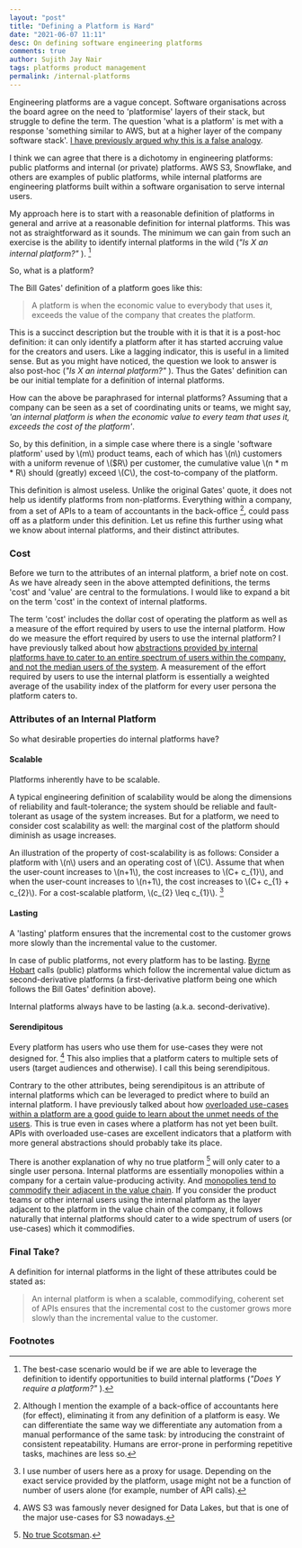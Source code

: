 ```yaml
---
layout: "post"
title: "Defining a Platform is Hard"
date: "2021-06-07 11:11"
desc: On defining software engineering platforms
comments: true
author: Sujith Jay Nair
tags: platforms product management
permalink: /internal-platforms
---
```

Engineering platforms are a vague concept. Software organisations across the board agree on the need to 'platformise' layers of their stack, but struggle to define the term. The question 'what is a platform' is met with a response 'something similar to AWS, but at a higher layer of the company software stack'. [I have previously argued why this is a false analogy](/not-aws).

I think we can agree that there is a dichotomy in engineering platforms: public platforms and internal (or private) platforms. AWS S3, Snowflake, and others are examples of public platforms, while internal platforms are engineering platforms built within a software organisation to serve internal users.

My approach here is to start with a reasonable definition of platforms in general and arrive at a reasonable definition for internal platforms. This was not as straightforward as it sounds. The minimum we can gain from such an exercise is the ability to identify internal platforms in the wild (_"Is X an internal platform?"_ ). [^1]

So, what is a platform?

The Bill Gates' definition of a platform goes like this:
> <blockquoted> A platform is when the economic value to everybody that uses it, exceeds the value of the company that creates the platform.

This is a succinct description but the trouble with it is that it is a post-hoc definition: it can only identify a platform after it has started accruing value for the creators and users. Like a lagging indicator, this is useful in a limited sense. But as you might have noticed, the question we look to answer is also post-hoc (_"Is X an internal platform?"_ ). Thus the Gates' definition can be our initial template for a definition of internal platforms.

How can the above be paraphrased for internal platforms? Assuming that a company can be seen as a set of coordinating units or teams, we might say, _'an internal platform is when the economic value to every team that uses it, exceeds the cost of the platform'_.

So, by this definition, in a simple case where there is a single 'software platform' used by \\(m\\) product teams, each of which has \\(n\\) customers with a uniform revenue of \\($R\\) per customer, the cumulative value
\\(n * m * R\\) should (greatly) exceed \\(C\\), the cost-to-company of the platform.

This definition is almost useless. Unlike the original Gates' quote, it does not help us identify platforms from non-platforms. Everything within a company, from a set of APIs to a team of accountants in the back-office [^2], could pass off as a platform under this definition. Let us refine this further using what we know about internal platforms, and their distinct attributes.

### Cost
Before we turn to the attributes of an internal platform, a brief note on cost. As we have already seen in the above attempted definitions, the terms 'cost' and 'value' are central to the formulations. I would like to expand a bit on the term 'cost' in the context of internal platforms.

The term 'cost' includes the dollar cost of operating the platform as well as a measure of the effort required by users to use the internal platform. How do we measure the effort required by users to use the internal platform? I have previously talked about how [abstractions provided by internal platforms have to cater to an entire spectrum of users within the company, and not the median users of the system](/not-aws#1-the-middle-ground). A measurement of the effort required by users to use the internal platform is essentially a weighted average of the usability index of the platform for every user persona the platform caters to.

### Attributes of an Internal Platform
So what desirable properties do internal platforms have?

#### Scalable
Platforms inherently have to be scalable.

A typical engineering definition of scalability would be along the dimensions of reliability and fault-tolerance; the system should be reliable and fault-tolerant as usage of the system increases. But for a platform, we need to consider cost scalability as well: the marginal cost of the platform should diminish as usage increases.

An illustration of the property of cost-scalability is as follows:
Consider a platform with \\(n\\) users and an operating cost of \\(C\\). Assume that when the user-count increases to \\(n+1\\), the cost increases to \\(C+ c\_{1}\\), and when the user-count increases to \\(n+1\\), the cost increases to \\(C+ c\_{1} + c\_{2}\\). For a cost-scalable platform, \\(c\_{2} \leq c\_{1}\\). [^3]

#### Lasting
A 'lasting' platform ensures that the incremental cost to the customer grows more slowly than the incremental value to the customer.

In case of public platforms, not every platform has to be lasting. [Byrne Hobart](https://diff.substack.com/p/who-amazon-grows-with/) calls (public) platforms which follow the incremental value dictum as second-derivative platforms (a first-derivative platform being one which follows the Bill Gates' definition above).

Internal platforms always have to be lasting (a.k.a. second-derivative).

#### Serendipitous
Every platform has users who use them for use-cases they were not designed for. [^4] This also implies that a platform caters to multiple sets of users (target audiences and otherwise). I call this being serendipitous.

Contrary to the other attributes, being serendipitous is an attribute of internal platforms which can be leveraged to predict where to build an internal platform. I have previously talked about how [overloaded use-cases within a platform are a good guide to learn about the unmet needs of the users](https://sujithjay.com/not-aws#2-overloaded-use-cases). This is true even in cases where a platform has not yet been built. APIs with overloaded use-cases are excellent indicators that a platform with more general abstractions should probably take its place.

There is another explanation of why no true platform [^5] will only cater to a single user persona. Internal platforms are essentially monopolies within a company for a certain value-producing activity. And [monopolies tend to commodify their adjacent in the value chain](https://www.gwern.net/Complement). If you consider the product teams or other internal users using the internal platform as the layer adjacent to the platform in the value chain of the company, it follows naturally that internal platforms should cater to a wide spectrum of users (or use-cases) which it commodifies.


### Final Take?
A definition for internal platforms in the light of these attributes could be stated as:
> <blockquoted>An internal platform is when a scalable, commodifying, coherent set of APIs ensures that the incremental cost to the customer grows more slowly than the incremental value to the customer.


### Footnotes
[^1]: The best-case scenario would be if we are able to leverage the definition to identify opportunities to build internal platforms (_"Does Y require a platform?"_ ).
[^2]: Although I mention the example of a back-office of accountants here (for effect), eliminating it from any definition of a platform is easy. We can differentiate the same way we differentiate any automation from a manual performance of the same task: by introducing the constraint of consistent repeatability. Humans are error-prone in performing repetitive tasks, machines are less so.
[^3]: I use number of users here as a proxy for usage. Depending on the exact service provided by the platform, usage might not be a function of number of users alone (for example, number of API calls).
[^4]: AWS S3 was famously never designed for Data Lakes, but that is one of the major use-cases for S3 nowadays.
[^5]: [No true Scotsman](https://en.wikipedia.org/wiki/No_true_Scotsman).
